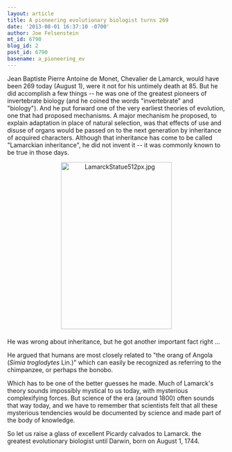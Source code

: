 ```yaml
---
layout: article
title: A pioneering evolutionary biologist turns 269
date: '2013-08-01 16:37:10 -0700'
author: Joe Felsenstein
mt_id: 6790
blog_id: 2
post_id: 6790
basename: a_pioneering_ev
---
```

Jean Baptiste Pierre Antoine de Monet, Chevalier de Lamarck, would have been 269 today (August 1), were it not for his untimely death at 85.  But he did accomplish a few things -- he was one of the greatest pioneers of invertebrate biology (and he coined the words "invertebrate" and "biology").  And he put forward one of the very earliest theories of evolution, one that had proposed mechanisms.  A major mechanism he proposed, to explain adaptation in place of natural selection, was that effects of use and disuse of organs would be passed on to the next generation by inheritance of acquired characters.  Although that inheritance has come to be called "Lamarckian inheritance", he did not invent it -- it was commonly known to be true in those days.

<img src="/PT/uploads/2013/LamarckStatue512px.jpg" alt="LamarckStatue512px.jpg" width="256" height="385" style="text-align: center; display: block; margin: 0 auto 20px;" class="mt-image-center" />

He was wrong about inheritance, but he got another important fact right ...

He argued that humans are most closely related to "the orang of Angola (_Simia troglodytes_ Lin.)" which can easily be recognized as referring to the chimpanzee, or perhaps the bonobo.

Which has to be one of the better guesses he made.  Much of Lamarck's theory sounds impossibly mystical to us today, with mysterious complexifying forces.  But science of the era (around 1800) often sounds that way today, and we have to remember that scientists felt that all these mysterious tendencies would be documented by science and made part of the body of knowledge.

So let us raise a glass of excellent Picardy calvados to Lamarck. the greatest evolutionary biologist until Darwin, born on August 1, 1744.
